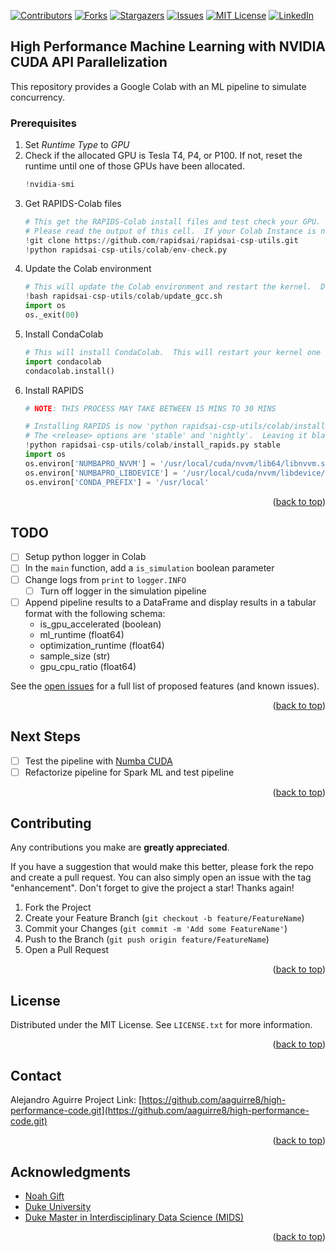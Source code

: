 [![Contributors][contributors-shield]][contributors-url]
[![Forks][forks-shield]][forks-url]
[![Stargazers][stars-shield]][stars-url]
[![Issues][issues-shield]][issues-url]
[![MIT License][license-shield]][license-url]
[![LinkedIn][linkedin-shield]][linkedin-url]




## High Performance Machine Learning with NVIDIA CUDA API Parallelization
This repository provides a Google Colab with an ML pipeline to simulate concurrency. 

### Prerequisites

1.   Set *Runtime Type* to *GPU*
2.   Check if the allocated GPU is Tesla T4, P4, or P100. If not, reset the runtime until one of those GPUs have been allocated.
     ```python
     !nvidia-smi
     ```
3.   Get RAPIDS-Colab files
     ```python
     # This get the RAPIDS-Colab install files and test check your GPU.  Run this and the next cell only.
     # Please read the output of this cell.  If your Colab Instance is not RAPIDS compatible, it will warn you and give you remediation steps.
     !git clone https://github.com/rapidsai/rapidsai-csp-utils.git
     !python rapidsai-csp-utils/colab/env-check.py
     ```
4.   Update the Colab environment
     ```python
     # This will update the Colab environment and restart the kernel.  Don't run the next cell until you see the session crash.
     !bash rapidsai-csp-utils/colab/update_gcc.sh
     import os
     os._exit(00)
     ```
5.   Install CondaColab
     ```python
     # This will install CondaColab.  This will restart your kernel one last time.  Run this cell by itself and only run the next cell once you see the session crash.
     import condacolab
     condacolab.install()
     ```
6.   Install RAPIDS
     ```python
     # NOTE: THIS PROCESS MAY TAKE BETWEEN 15 MINS TO 30 MINS

     # Installing RAPIDS is now 'python rapidsai-csp-utils/colab/install_rapids.py <release> <packages>'
     # The <release> options are 'stable' and 'nightly'.  Leaving it blank or adding any other words will default to stable.
     !python rapidsai-csp-utils/colab/install_rapids.py stable
     import os
     os.environ['NUMBAPRO_NVVM'] = '/usr/local/cuda/nvvm/lib64/libnvvm.so'
     os.environ['NUMBAPRO_LIBDEVICE'] = '/usr/local/cuda/nvvm/libdevice/'
     os.environ['CONDA_PREFIX'] = '/usr/local'
     ```
<p align="right">(<a href="#top">back to top</a>)</p>

## TODO

- [ ] Setup python logger in Colab
- [ ] In the <code>main</code> function, add a <code>is_simulation</code> boolean parameter
- [ ] Change logs from <code>print</code> to <code>logger.INFO</code>
    - [ ] Turn off logger in the simulation pipeline
- [ ] Append pipeline results to a DataFrame and display results in a tabular format with the following schema:
     *   is_gpu_accelerated (boolean)
     *   ml_runtime (float64)
     *   optimization_runtime (float64)
     *   sample_size (str)
     *   gpu_cpu_ratio (float64)

See the [open issues](https://github.com/github_username/repo_name/issues) for a full list of proposed features (and known issues).

<p align="right">(<a href="#top">back to top</a>)</p>


 ## Next Steps
- [ ] Test the pipeline with [Numba CUDA](https://numba.readthedocs.io/en/stable/cuda/index.html)
- [ ] Refactorize pipeline for Spark ML and test pipeline

<p align="right">(<a href="#top">back to top</a>)</p>


## Contributing

Any contributions you make are **greatly appreciated**.

If you have a suggestion that would make this better, please fork the repo and create a pull request. You can also simply open an issue with the tag "enhancement".
Don't forget to give the project a star! Thanks again!

1. Fork the Project
2. Create your Feature Branch (`git checkout -b feature/FeatureName`)
3. Commit your Changes (`git commit -m 'Add some FeatureName'`)
4. Push to the Branch (`git push origin feature/FeatureName`)
5. Open a Pull Request

<p align="right">(<a href="#top">back to top</a>)</p>


## License

Distributed under the MIT License. See `LICENSE.txt` for more information.

<p align="right">(<a href="#top">back to top</a>)</p>


## Contact

Alejandro Aguirre 
Project Link: [https://github.com/aaguirre8/high-performance-code.git](https://github.com/aaguirre8/high-performance-code.git)

<p align="right">(<a href="#top">back to top</a>)</p>


## Acknowledgments

* [Noah Gift](https://www.linkedin.com/in/noahgift/)
* [Duke University](https://duke.edu/)
* [Duke Master in Interdisciplinary Data Science (MIDS)](https://www.linkedin.com/school/dukedatascience/)

<p align="right">(<a href="#top">back to top</a>)</p>

 
 

<!-- MARKDOWN LINKS & IMAGES -->
<!-- https://www.markdownguide.org/basic-syntax/#reference-style-links -->
[contributors-shield]: https://img.shields.io/github/contributors/aaguirre8/high-performance-code.svg?style=for-the-badge
[contributors-url]: https://github.com/aaguirre8/high-performance-code/graphs/contributors
[forks-shield]: https://img.shields.io/github/forks/aaguirre8/high-performance-code.svg?style=for-the-badge
[forks-url]: https://github.com/aaguirre8/high-performance-code/network/members
[stars-shield]: https://img.shields.io/github/stars/aaguirre8/high-performance-code.svg?style=for-the-badge
[stars-url]: https://github.com/aaguirre8/high-performance-code/stargazers
[issues-shield]: https://img.shields.io/github/issues/aaguirre8/high-performance-code.svg?style=for-the-badge
[issues-url]: https://github.com/aaguirre8/high-performance-code/issues
[license-shield]: https://img.shields.io/github/license/aaguirre8/high-performance-code.svg?style=for-the-badge
[license-url]: https://github.com/aaguirre8/high-performance-code/blob/master/LICENSE.txt
[linkedin-shield]: https://img.shields.io/badge/-LinkedIn-black.svg?style=for-the-badge&logo=linkedin&colorB=555
[linkedin-url]: https://linkedin.com/in/aaguirrealv


